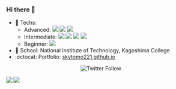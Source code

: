 ### Hi there 👋

<p align='right'>
  <!--<a href="#"><img src="https://visitor-badge.glitch.me/badge?page_id=skytomo221.skytomo221"></a>-->
</p>

- 🔨 Techs: 
  - Advanced:
    <img src="https://img.shields.io/badge/-C-A8B9CC.svg?logo=C&style=flat&logoColor=white">
    <img src="https://img.shields.io/badge/-C%20Sharp-239120.svg?logo=C%20sharp&style=flat">
    <img src="https://img.shields.io/badge/-Java-007396.svg?logo=java&style=flat">
  - Intermediate:
    <img src="https://img.shields.io/badge/-CSS3-1572B6.svg?logo=css3&style=flat">
    <img src="https://img.shields.io/badge/-HTML5-333.svg?logo=html5&style=flat">
    <img src="https://img.shields.io/badge/-Python-3776AB.svg?logo=python&style=flat&logoColor=white">
    <img src="https://img.shields.io/badge/-Ruby-CC342D.svg?logo=ruby&style=flat&logoColor=white">
  - Beginner:
    <img src="https://img.shields.io/badge/-Linux-6C6694.svg?logo=linux&style=flat">
- 🏫 School: National Institute of Technology, Kagoshima College
- :octocat: Portfolio: [skytomo221.github.io](https://skytomo221.github.io/)

<p align='center'>
  <img alt="Twitter Follow" src="https://img.shields.io/twitter/follow/skytomo221?color=1DA1F2&logo=Twitter&style=for-the-badge">
</p>

<img align="left" src="https://github-readme-stats.vercel.app/api/top-langs/?username=skytomo221&layout=compact&hide_border=ture&theme=onedark&exclude_repo=eularqunesykaxm" />
<img align="left" src="https://github-readme-stats.vercel.app/api?username=skytomo221&hide_border=ture&theme=onedark&show_icons=true&count_private=true">
